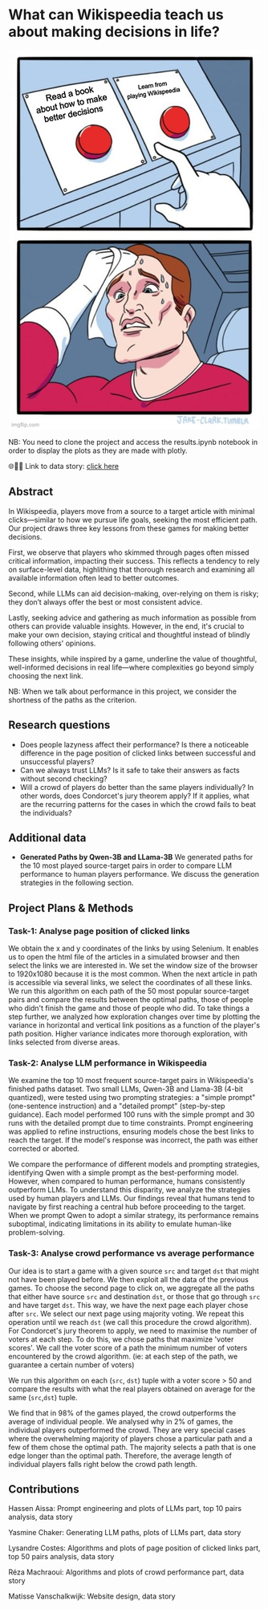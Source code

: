 # What can Wikispeedia teach us about making decisions in life?
<div align="center">
  <img src="data/tadaa_meme.jpg">
</div>

NB: You need to clone the project and access the results.ipynb notebook in order to display the plots as they are made with plotly.

🌐🧞‍♂️ Link to data story: [click here](https://how-to-make-decisions-according-to-wikispeedia.b12sites.com/index)

## Abstract

<!-- 164 words -->

In Wikispeedia, players move from a source to a target article with minimal clicks—similar to how we pursue life goals, seeking the most efficient path. Our project draws three key lessons from these games for making better decisions.

First, we observe that players who skimmed through pages often missed critical information, impacting their success. This reflects a tendency to rely on surface-level data, highlithing that thorough research and examining all available information often lead to better outcomes.

Second, while LLMs can aid decision-making, over-relying on them is risky; they don’t always offer the best or most consistent advice.

Lastly, seeking advice and gathering as much information as possible from others can provide valuable insights. However, in the end, it's crucial to make your own decision, staying critical and thoughtful instead of blindly following others' opinions.

These insights, while inspired by a game, underline the value of thoughtful, well-informed decisions in real life—where complexities go beyond simply choosing the next link.

NB: When we talk about performance in this project, we consider the shortness of the paths as the criterion.


## Research questions

- Does people lazyness affect their performance? Is there a noticeable difference in the page position of clicked links between successful and unsuccessful players?
- Can we always trust LLMs? Is it safe to take their answers as facts without second checking?
- Will a crowd of players do better than the same players individually? In other words, does Condorcet's jury theorem apply? If it applies, what are the recurring patterns for the cases in which the crowd fails to beat the individuals?

## Additional data

- **Generated Paths by Qwen-3B and LLama-3B**
  We generated paths for the 10 most played source-target pairs in order to compare LLM performance to human players performance. We discuss the generation strategies in the following section.


## Project Plans & Methods

### Task-1: Analyse page position of clicked links

We obtain the x and y coordinates of the links by using Selenium. It enables us to open the html file of the articles in a simulated browser and then select the links we are interested in. We set the window size of the browser to 1920x1080 because it is the most common. When the next article in path is accessible via several links, we select the coordinates of all these links.
We run this algorithm on each path of the 50 most popular source-target pairs and compare the results between the optimal paths, those of people who didn't finish the game and those of people who did. To take things a step further, we analyzed how exploration changes over time by plotting the variance in horizontal and vertical link positions as a function of the player's path position. Higher variance indicates more thorough exploration, with links selected from diverse areas.

### Task-2: Analyse LLM performance in Wikispeedia

We examine the top 10 most frequent source-target pairs in Wikispeedia's finished paths dataset. Two small LLMs, Qwen-3B and Llama-3B (4-bit quantized), were tested using two prompting strategies: a "simple prompt" (one-sentence instruction) and a "detailed prompt" (step-by-step guidance). Each model performed 100 runs with the simple prompt and 30 runs with the detailed prompt due to time constraints. Prompt engineering was applied to refine instructions, ensuring models chose the best links to reach the target. If the model's response was incorrect, the path was either corrected or aborted.

We compare the performance of different models and prompting strategies, identifying Qwen with a simple prompt as the best-performing model. However, when compared to human performance, humans consistently outperform LLMs. To understand this disparity, we analyze the strategies used by human players and LLMs. Our findings reveal that humans tend to navigate by first reaching a central hub before proceeding to the target. When we prompt Qwen to adopt a similar strategy, its performance remains suboptimal, indicating limitations in its ability to emulate human-like problem-solving.

### Task-3: Analyse crowd performance vs average performance

Our idea is to start a game with a given source `src` and target `dst` that might not have been played before. We then exploit all the data of the previous games. To choose the second page to click on, we aggregate all the paths that either have source `src` and destination `dst`, or those that go through `src` and have target `dst`. This way, we have the next page each player chose after `src`. We select our next page using majority voting. We repeat this operation until we reach `dst` (we call this procedure the crowd algorithm). For Condorcet's jury theorem to apply, we need to maximise the number of voters at each step. To do this, we chose paths that maximize 'voter scores'. We call the voter score of a path the minimum number of voters encountered by the crowd algorithm. (ie: at each step of the path, we guarantee a certain number of voters)

We run this algorithm on each (`src`, `dst`) tuple with a voter score > 50 and compare the results with what the real players obtained on average for the same (`src`,`dst`) tuple.

We find that in 98% of the games played, the crowd outperforms the average of individual people. We analysed why in 2% of games, the individual players outperformed the crowd. They are very special cases where the overwhelming majority of players chose a particular path and a few of them chose the optimal path. The majority selects a path that is one edge longer than the optimal path. Therefore, the average length of individual players falls right below the crowd path length.


## Contributions 

Hassen Aissa: Prompt engineering and plots of LLMs part, top 10 pairs analysis, data story

Yasmine Chaker: Generating LLM paths, plots of LLMs part, data story

Lysandre Costes: Algorithms and plots of page position of clicked links part, top 50 pairs analysis, data story

Réza Machraoui: Algorithms and plots of crowd performance part, data story

Matisse Vanschalkwijk: Website design, data story


